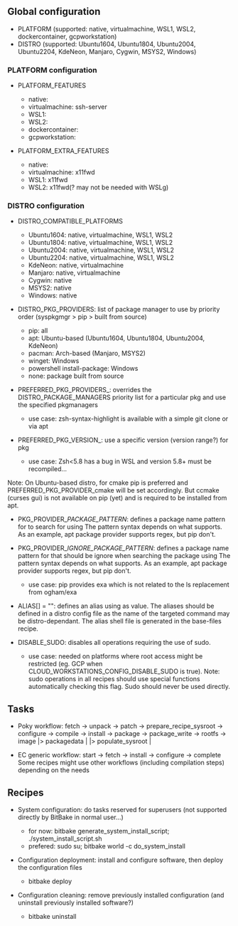 ## Global configuration

* PLATFORM (supported: native, virtualmachine, WSL1, WSL2, dockercontainer, gcpworkstation)
* DISTRO (supported: Ubuntu1604, Ubuntu1804, Ubuntu2004, Ubuntu2204, KdeNeon, Manjaro, Cygwin, MSYS2, Windows)

### PLATFORM configuration

* PLATFORM_FEATURES
    - native:
    - virtualmachine: ssh-server
    - WSL1:
    - WSL2:
    - dockercontainer:
    - gcpworkstation:

* PLATFORM_EXTRA_FEATURES
    - native:
    - virtualmachine: x11fwd
    - WSL1: x11fwd
    - WSL2: x11fwd(? may not be needed with WSLg)

### DISTRO configuration

* DISTRO_COMPATIBLE_PLATFORMS
    - Ubuntu1604: native, virtualmachine, WSL1, WSL2
    - Ubuntu1804: native, virtualmachine, WSL1, WSL2
    - Ubuntu2004: native, virtualmachine, WSL1, WSL2
    - Ubuntu2204: native, virtualmachine, WSL1, WSL2
    - KdeNeon: native, virtualmachine
    - Manjaro: native, virtualmachine
    - Cygwin: native
    - MSYS2: native
    - Windows: native

* DISTRO_PKG_PROVIDERS: list of package manager to use by priority order (syspkgmgr > pip > built from source)
    - pip: all
    - apt: Ubuntu-based (Ubuntu1604, Ubuntu1804, Ubuntu2004, KdeNeon)
    - pacman: Arch-based (Manjaro, MSYS2)
    - winget: Windows
    - powershell install-package: Windows
    - none: package built from source

* PREFERRED_PKG_PROVIDERS_<pkg>: overrides the DISTRO_PACKAGE_MANAGERS priority list for a particular pkg and use the specified pkgmanagers
    - use case: zsh-syntax-highlight is available with a simple git clone or via apt

* PREFERRED_PKG_VERSION_<pkg>: use a specific version (version range?) for pkg
    - use case: Zsh<5.8 has a bug in WSL and version 5.8+ must be recompiled...

Note: On Ubuntu-based distro, for cmake pip is preferred and PREFERRED_PKG_PROVIDER_cmake will be set accordingly.
      But ccmake (curses gui) is not available on pip (yet) and is required to be installed from apt.

* PKG_PROVIDER_<pkgprov>_PACKAGE_PATTERN_<pkg>: defines a package name pattern for <pkg> to search for using <pkgprov>
  The pattern syntax depends on what <pkg> supports. As an example, apt package provider supports regex, but pip don't.

* PKG_PROVIDER_<pkgprov>_IGNORE_PACKAGE_PATTERN_<pkg>: defines a package name pattern for <pkg> that should be ignore when searching the package using <pkgprov>
  The pattern syntax depends on what <pkg> supports. As an example, apt package provider supports regex, but pip don't.
  - use case: pip provides exa which is not related to the ls replacement from ogham/exa

* ALIAS[<aliasname>] = "<command>": defines an alias <aliasname> using <command> as value.
  The aliases should be defined in a distro config file as the name of the targeted
  command may be distro-dependant.
  The alias shell file is generated in the base-files recipe.

* DISABLE_SUDO: disables all operations requiring the use of sudo.
  - use case: needed on platforms where root access might be restricted (eg. GCP when CLOUD_WORKSTATIONS_CONFIG_DISABLE_SUDO is true).
Note: sudo operations in all recipes should use special functions automatically checking this flag. Sudo should never be used directly.

## Tasks

* Poky workflow:
fetch -> unpack -> patch -> prepare_recipe_sysroot -> configure -> compile -> install -> package          -> package_write -> rootfs -> image
                                                                                      |> packagedata      |
                                                                                      |> populate_sysroot |

* EC generic workflow:
start -> fetch -> install -> configure -> complete
Some recipes might use other workflows (including compilation steps) depending on the needs

## Recipes

* System configuration: do tasks reserved for superusers (not supported directly by BitBake in normal user...)
    - for now: bitbake generate_system_install_script; ./system_install_script.sh
    - prefered: sudo su; bitbake world -c do_system_install

* Configuration deployment: install and configure software, then deploy the configuration files
    - bitbake deploy

* Configuration cleaning: remove previously installed configuration (and uninstall previously installed software?)
    - bitbake uninstall
